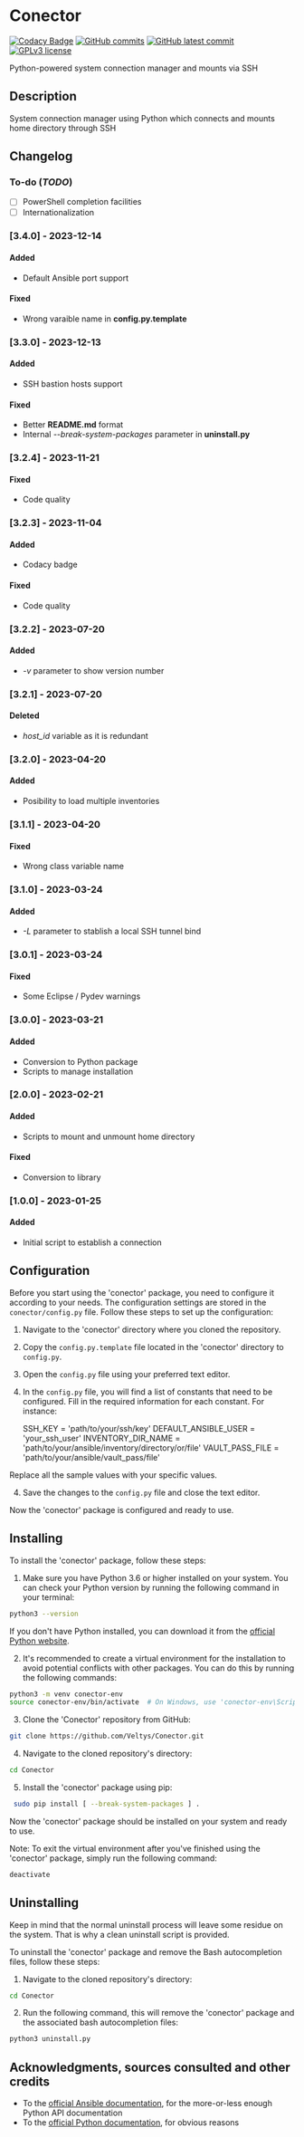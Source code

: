# Conector
[![Codacy Badge](https://app.codacy.com/project/badge/Grade/21bad70cf92a45648d2f40bf5a9f5964)](https://app.codacy.com/gh/Veltys/Conector/dashboard?utm_source=gh&utm_medium=referral&utm_content=&utm_campaign=Badge_grade)
[![GitHub commits](https://badgen.net/github/commits/Veltys/conector)](https://GitHub.com/Veltys/conector/commit/)
[![GitHub latest commit](https://badgen.net/github/last-commit/Veltys/conector)](https://GitHub.com/Veltys/conector/commit/)
[![GPLv3 license](https://img.shields.io/badge/License-GPLv3-blue.svg)](https://github.com/Veltys/conector/blob/master/LICENSE)

Python-powered system connection manager and mounts via SSH


## Description
System connection manager using Python which connects and mounts home directory through SSH


## Changelog
### To-do (*TODO*)
- [ ] PowerShell completion facilities
- [ ] Internationalization

### [3.4.0] - 2023-12-14
#### Added
- Default Ansible port support

#### Fixed
- Wrong varaible name in **config.py.template**

### [3.3.0] - 2023-12-13
#### Added
- SSH bastion hosts support

#### Fixed
- Better **README.md** format
- Internal *--break-system-packages* parameter in **uninstall.py**

### [3.2.4] - 2023-11-21
#### Fixed
- Code quality

### [3.2.3] - 2023-11-04
#### Added
- Codacy badge

#### Fixed
- Code quality

### [3.2.2] - 2023-07-20
#### Added
- *-v* parameter to show version number

### [3.2.1] - 2023-07-20
#### Deleted
- *host_id* variable as it is redundant

### [3.2.0] - 2023-04-20
#### Added
- Posibility to load multiple inventories

### [3.1.1] - 2023-04-20
#### Fixed
- Wrong class variable name

### [3.1.0] - 2023-03-24
#### Added
- *-L* parameter to stablish a local SSH tunnel bind

### [3.0.1] - 2023-03-24
#### Fixed
- Some Eclipse / Pydev warnings

### [3.0.0] - 2023-03-21
#### Added
- Conversion to Python package
- Scripts to manage installation

### [2.0.0] - 2023-02-21
#### Added
- Scripts to mount and unmount home directory

#### Fixed
- Conversion to library

### [1.0.0] - 2023-01-25
#### Added
- Initial script to establish a connection


## Configuration
Before you start using the 'conector' package, you need to configure it according to your needs. The configuration settings are stored in the `conector/config.py` file. Follow these steps to set up the configuration:

1. Navigate to the 'conector' directory where you cloned the repository.

2. Copy the `config.py.template` file located in the 'conector' directory to `config.py`.

2. Open the `config.py` file using your preferred text editor.

3. In the `config.py` file, you will find a list of constants that need to be configured. Fill in the required information for each constant. For instance:

   SSH_KEY = 'path/to/your/ssh/key'
   DEFAULT_ANSIBLE_USER = 'your_ssh_user'
   INVENTORY_DIR_NAME = 'path/to/your/ansible/inventory/directory/or/file'
   VAULT_PASS_FILE = 'path/to/your/ansible/vault_pass/file'

Replace all the sample values with your specific values.

4. Save the changes to the `config.py` file and close the text editor.

Now the 'conector' package is configured and ready to use.

## Installing
To install the 'conector' package, follow these steps:

1. Make sure you have Python 3.6 or higher installed on your system. You can check your Python version by running the following command in your terminal:

  ```bash
  python3 --version
  ```

   If you don't have Python installed, you can download it from the [official Python website](https://www.python.org/downloads/).

2. It's recommended to create a virtual environment for the installation to avoid potential conflicts with other packages. You can do this by running the following commands:

  ```bash
  python3 -m venv conector-env
  source conector-env/bin/activate  # On Windows, use 'conector-env\Scripts\activate'
  ```

3. Clone the 'Conector' repository from GitHub:

  ```bash
  git clone https://github.com/Veltys/Conector.git
  ```

4. Navigate to the cloned repository's directory:

  ```bash
  cd Conector
  ```

5. Install the 'conector' package using pip:

  ```bash
   sudo pip install [ --break-system-packages ] .
  ```

Now the 'conector' package should be installed on your system and ready to use.

Note: To exit the virtual environment after you've finished using the 'conector' package, simply run the following command:

  ```bash
  deactivate
  ```

## Uninstalling
Keep in mind that the normal uninstall process will leave some residue on the system. That is why a clean uninstall script is provided.

To uninstall the 'conector' package and remove the Bash autocompletion files, follow these steps:

1. Navigate to the cloned repository's directory:

  ```bash
  cd Conector
  ```

2. Run the following command, this will remove the 'conector' package and the associated bash autocompletion files:

  ```bash
  python3 uninstall.py
  ```


## Acknowledgments, sources consulted and other credits
* To the [official Ansible documentation](https://docs.ansible.com/ansible/latest/index.html), for the more-or-less enough Python API documentation
* To the [official Python documentation](https://docs.python.org/3/), for obvious reasons

